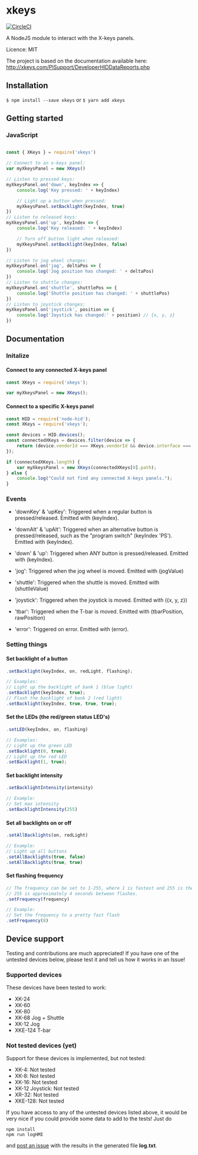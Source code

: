 # xkeys

[![CircleCI](https://circleci.com/gh/SuperFlyTV/xkeys.svg?style=svg)](https://circleci.com/gh/SuperFlyTV/xkeys)

A NodeJS module to interact with the X-keys panels.

Licence: MIT

The project is based on the documentation available here: http://xkeys.com/PISupport/DeveloperHIDDataReports.php

## Installation

`$ npm install --save xkeys`
or
`$ yarn add xkeys`



## Getting started

### JavaScript

```javascript

const { XKeys } = require('xkeys')

// Connect to an x-keys panel:
var myXkeysPanel = new XKeys()

// Listen to pressed keys:
myXkeysPanel.on('down', keyIndex => {
	console.log('Key pressed: ' + keyIndex)

	// Light up a button when pressed:
	myXkeysPanel.setBacklight(keyIndex, true)
})
// Listen to released keys:
myXkeysPanel.on('up', keyIndex => {
	console.log('Key released: ' + keyIndex)

	// Turn off button light when released:
	myXkeysPanel.setBacklight(keyIndex, false)
})

// Listen to jog wheel changes:
myXkeysPanel.on('jog', deltaPos => {
	console.log('Jog position has changed: ' + deltaPos)
})
// Listen to shuttle changes:
myXkeysPanel.on('shuttle', shuttlePos => {
	console.log('Shuttle position has changed: ' + shuttlePos)
})
// Listen to joystick changes:
myXkeysPanel.on('joystick', position => {
	console.log('Joystick has changed:' + position) // {x, y, z}
})


```

## Documentation

### Initalize
#### Connect to any connected X-keys panel
```javascript
const XKeys = require('xkeys');

var myXkeysPanel = new XKeys();
```
#### Connect to a specific X-keys panel
```javascript
const HID = require('node-hid');
const XKeys = require('xkeys');

const devices = HID.devices();
const connectedXKeys = devices.filter(device => {
	return (device.vendorId === XKeys.vendorId && device.interface === 0); // Make sure that the interface-property is set to 0
});

if (connectedXKeys.length) {
	var myXkeysPanel = new XKeys(connectedXKeys[0].path);
} else {
	console.log("Could not find any connected X-keys panels.");
}

```

### Events

* 'downKey' & 'upKey': Triggered when a regular button is pressed/released. Emitted with (keyIndex).
* 'downAlt' & 'upAlt': Triggered when an alternative button is pressed/released, such as the "program switch" (keyIndex 'PS'). Emitted with (keyIndex).
* 'down' & 'up': Triggered when ANY button is pressed/released. Emitted with (keyIndex).

* 'jog': Triggered when the jog wheel is moved. Emitted with (jogValue)
* 'shuttle': Triggered when the shuttle is moved. Emitted with (shuttleValue)
* 'joystick': Triggered when the joystick is moved. Emitted with ({x, y, z})
* 'tbar': Triggered when the T-bar is moved. Emitted with (tbarPosition, rawPosition)

* 'error': Triggered on error. Emitted with (error).


### Setting things
#### Set backlight of a button
```javascript
.setBacklight(keyIndex, on, redLight, flashing);

// Examples:
// Light up the backlight of bank 1 (blue light)
.setBacklight(keyIndex, true);
// Flash the backlight of bank 2 (red light)
.setBacklight(keyIndex, true, true, true);
```

#### Set the LEDs (the red/green status LED's)
```javascript
.setLED(keyIndex, on, flashing)

// Examples:
// Light up the green LED
.setBacklight(0, true);
// Light up the red LED
.setBacklight(1, true);
```

#### Set backlight intensity
```javascript
.setBacklightIntensity(intensity)

// Example:
// Set max intensity
.setBacklightIntensity(255)
```

#### Set all backlights on or off
```javascript
.setAllBacklights(on, redLight)

// Example:
// Light up all buttons
.setAllBacklights(true, false)
.setAllBacklights(true, true)
```

#### Set flashing frequency
```javascript
// The frequency can be set to 1-255, where 1 is fastest and 255 is the slowest.
// 255 is approximately 4 seconds between flashes.
.setFrequency(frequency)

// Example:
// Set the frequency to a pretty fast flash
.setFrequency(8)
```


## Device support

Testing and contributions are much appreciated!
If you have one of the untested devices below, please test it and tell us how it works in an Issue!

### Supported devices
These devices have been tested to work:

* XK-24
* XK-60
* XK-80
* XK-68 Jog + Shuttle
* XK-12 Jog
* XKE-124 T-bar

### Not tested devices (yet)

Support for these devices is implemented, but not tested:

* XK-4: Not tested
* XK-8: Not tested
* XK-16: Not tested
* XK-12 Joystick: Not tested
* XR-32: Not tested
* XKE-128: Not tested

If you have access to any of the untested devices listed above, it would be very nice if you could provide some data to add to the tests!
Just do
```
npm install
npm run logHMI
```
and [post an issue](https://github.com/SuperFlyTV/xkeys/issues) with the results in the generated file **log.txt**.

